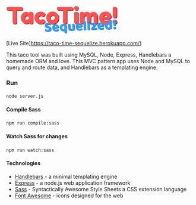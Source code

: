<img src="README-logo.svg" alt="alt text" width="300">

[Live Site]https://taco-time-sequelize.herokuapp.com/) 


This taco tool was built using  MySQL, Node, Express, Handlebars a homemade ORM and love. This MVC pattern app uses Node and MySQL to query and route data, and Handlebars as a templating engine.

### Run
`node server.js`

#### Compile Sass
`npm run compile:sass`

#### Watch Sass for changes
`npm run watch:sass`

#### Technologies 

* <a href="https://handlebarsjs.com/">Handlebars</a> - a minimal templating engine <br>
* <a href="https://expressjs.com/">Express</a> - a node.js web application framework <br>
* <a href="https://sass-lang.com/">Sass</a> - Syntactically Awesome Style Sheets a CSS extension language <br>
* <a href="https://fontawesome.com/">Font Awesome</a> - icons designed for the web <br>


<!-- * <a href="https://fontawesome.com/">Font Awesome</a> - icons designed for the web <br> -->
